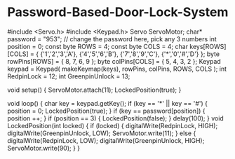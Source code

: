 # Password-Based-Door-Lock-System
#include <Servo.h>
#include <Keypad.h>
Servo ServoMotor;
char* password = "953";  // change the password here, pick any 3 numbers
int position = 0;
const byte ROWS = 4;
const byte COLS = 4;
char keys[ROWS][COLS] = {
{'1','2','3','A'},
{'4','5','6','B'},
{'7','8','9','C'},
{'*','0','#','D'}
};
byte rowPins[ROWS] = { 8, 7, 6, 9 };
byte colPins[COLS] = { 5, 4, 3, 2 };
Keypad keypad = Keypad( makeKeymap(keys), rowPins, colPins, ROWS, COLS );
int RedpinLock = 12;
int GreenpinUnlock = 13;


void setup()
{
ServoMotor.attach(11);
LockedPosition(true);
}

void loop()
{
char key = keypad.getKey();
if (key == '*' || key == '#')
{
position = 0;
LockedPosition(true);
}
if (key == password[position])
{
position ++;
}
if (position == 3)
{
LockedPosition(false);
}
delay(100);
}
void LockedPosition(int locked)
{
if (locked)
{
digitalWrite(RedpinLock, HIGH);
digitalWrite(GreenpinUnlock, LOW);
ServoMotor.write(11);
}
else
{
digitalWrite(RedpinLock, LOW);
digitalWrite(GreenpinUnlock, HIGH);
ServoMotor.write(90);
}
}
